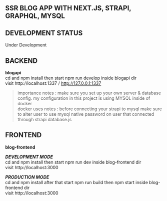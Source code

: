 ## SSR BLOG APP WITH NEXT.JS, STRAPI, GRAPHQL, MYSQL

## DEVELOPMENT STATUS
Under Development 

## BACKEND  
**blogapi**  
cd and npm install then start npm run develop inside blogapi dir  
visit http://localhost:1337 / http://127.0.0.1:1337  
  
> importance notes : make sure you set up your own server & database config. my configuration in this project is using MYSQL inside of docker  
> docker uses notes : before connecting your strapi to mysql make sure to alter user to use mysql native password on user that connected through strapi database.js  

## FRONTEND  
**blog-frontend**   
  
***DEVELOPMENT MODE***  
cd and npm install then start npm run dev inside blog-frontend dir  
visit http://localhost:3000  
  
***PRODUCTION MODE***  
cd and npm install after that start npm run build then npm start inside blog-frontend dir  
visit http://localhost:3000  
